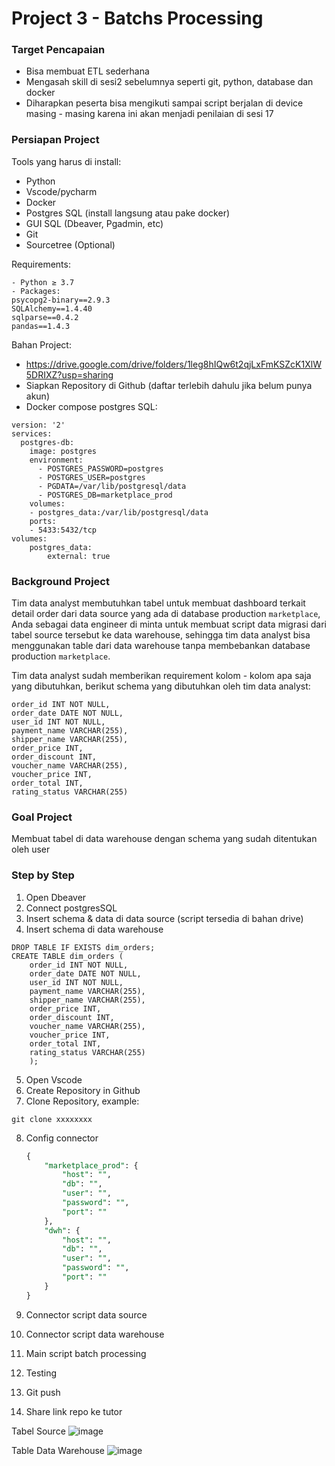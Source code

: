 # Project 3 - Batchs Processing

### Target Pencapaian

- Bisa membuat ETL sederhana
- Mengasah skill di sesi2 sebelumnya seperti git, python, database dan docker
- Diharapkan peserta bisa mengikuti sampai script berjalan di device masing - masing karena ini akan menjadi penilaian di sesi 17

### Persiapan Project

Tools yang harus di install:

- Python
- Vscode/pycharm
- Docker
- Postgres SQL (install langsung atau pake docker)
- GUI SQL (Dbeaver, Pgadmin, etc)
- Git
- Sourcetree (Optional)

Requirements:
```
- Python ≥ 3.7
- Packages:
psycopg2-binary==2.9.3
SQLAlchemy==1.4.40
sqlparse==0.4.2
pandas==1.4.3
```
Bahan Project:

- https://drive.google.com/drive/folders/1leg8hIQw6t2qjLxFmKSZcK1XlW5DRIXZ?usp=sharing
- Siapkan Repository di Github (daftar terlebih dahulu jika belum punya akun)
- Docker compose postgres SQL:

```
version: '2'
services:
  postgres-db:
    image: postgres
    environment:
      - POSTGRES_PASSWORD=postgres
      - POSTGRES_USER=postgres
      - PGDATA=/var/lib/postgresql/data
      - POSTGRES_DB=marketplace_prod
    volumes:
    - postgres_data:/var/lib/postgresql/data
    ports:
    - 5433:5432/tcp
volumes:
    postgres_data:
        external: true
```

### Background Project

Tim data analyst membutuhkan tabel untuk membuat dashboard terkait detail order dari data source yang ada di database production `marketplace`, Anda sebagai data engineer di minta untuk membuat script data migrasi dari tabel source tersebut ke data warehouse, sehingga tim data analyst bisa menggunakan table dari data warehouse tanpa membebankan database production `marketplace`.

Tim data analyst sudah memberikan requirement kolom - kolom apa saja yang dibutuhkan, berikut schema yang dibutuhkan oleh tim data analyst:

```
order_id INT NOT NULL,
order_date DATE NOT NULL,
user_id INT NOT NULL,
payment_name VARCHAR(255),
shipper_name VARCHAR(255),
order_price INT,
order_discount INT,
voucher_name VARCHAR(255),
voucher_price INT,
order_total INT,
rating_status VARCHAR(255)
```

### Goal Project

Membuat tabel di data warehouse dengan schema yang sudah ditentukan oleh user

### Step by Step

1. Open Dbeaver
2. Connect postgresSQL
3. Insert schema & data di data source (script tersedia di bahan drive)
4. Insert schema di data warehouse

```
DROP TABLE IF EXISTS dim_orders;
CREATE TABLE dim_orders (
	order_id INT NOT NULL,
	order_date DATE NOT NULL,
	user_id INT NOT NULL,
	payment_name VARCHAR(255),
	shipper_name VARCHAR(255),
	order_price INT,
	order_discount INT,
	voucher_name VARCHAR(255),
	voucher_price INT,
	order_total INT,
	rating_status VARCHAR(255)
	);
```

5. Open Vscode
6. Create Repository in Github
7. Clone Repository, example:

```
git clone xxxxxxxx
```

8. Config connector
    
    ```sql
    {
        "marketplace_prod": {
            "host": "",
            "db": "",
            "user": "",
            "password": "",
            "port": ""
        },
        "dwh": {
            "host": "",
            "db": "",
            "user": "",
            "password": "",
            "port": ""
        }
    }
    ```
    
9. Connector script data source
10. Connector script data warehouse
11. Main script batch processing
12. Testing
13. Git push
14. Share link repo ke tutor

Tabel Source
![image](https://github.com/axeltanjung/batch_processing/assets/87402782/61c90149-850a-4cf5-9c59-1d6ab22cf0b9)

Table Data Warehouse
![image](https://github.com/axeltanjung/batch_processing/assets/87402782/8c394886-fefd-4d48-a908-d186b58a1d93)

    

